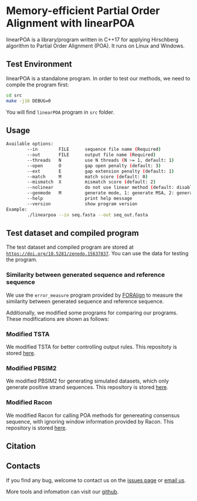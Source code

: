 # Memory-efficient Partial Order Alignment with linearPOA

linearPOA is a library/program written in C++17 for applying Hirschberg algorithm to Partial Order Alignment (POA). It runs on Linux and Windows.

## Test Environment 

linearPOA is a standalone program. In order to test our methods, we need to compile the program first:

```bash
cd src
make -j16 DEBUG=0
```

You will find `linearPOA` program in `src` folder.

## Usage

```bash
Available options:
        --in        FILE      sequence file name (Required)
        --out       FILE      output file name (Required)
        --threads   N         use N threads (N >= 1, default: 1)
        --open      O         gap open penalty (default: 3)
        --ext       E         gap extension penalty (default: 1)
        --match     M         match score (default: 0)
        --mismatch  X         mismatch score (default: 2)
        --nolinear            do not use linear method (default: disabled)
        --genmode   M         generate mode, 1: generate MSA, 2: generate consensus, 3: generate MSA+consensus (default: 1)
        --help                print help message
        --version             show program version
Example:
        ./linearpoa --in seq.fasta --out seq_out.fasta
```

## Test dataset and compiled program

The test dataset and compiled program are stored at [`https://doi.org/10.5281/zenodo.15637837`](https://zenodo.org/uploads/15637837). You can use the data for testing the program.

### Similarity between generated sequence and reference sequence

We use the `error_measure` program provided by [FORAlign](https://github.com/malabz/FORAlign) to measure the similarity between generated sequence and reference sequence.

Additionally, we modified some programs for comparing our programs. These modifications are shown as follows:

### Modified TSTA

We modified TSTA for better controlling output rules. This repositoty is stored [here](https://github.com/malabz/TSTA).

### Modified PBSIM2

We modified PBSIM2 for generating simulated datasets, which only generate positive strand sequences. This repository is stored [here](https://github.com/malabz/pbsim2).

### Modified Racon

We modified Racon for calling POA methods for genereating consensus sequence, with ignoring window information provided by Racon. This repository is stored [here](https://github.com/malabz/racon-with-simple-window).

## Citation

## Contacts

If you find any bug, welcome to contact us on the [issues page](https://github.com/malabz/FORAlign/issues) or [email us](mailto:wym6912@outlook.com).

More tools and infomation can visit our [github](https://github.com/malabz).